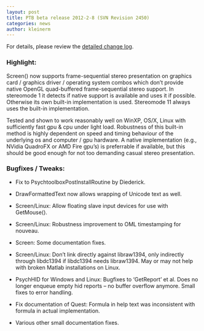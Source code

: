 ```yaml
---
layout: post
title: PTB beta release 2012-2-8 (SVN Revision 2450)
categories: news
author: kleinerm
---
```


For details, please review the [detailed change
log](http://code.google.com/p/psychtoolbox-3/source/detail?r=2450).

### Highlight:

Screen() now supports frame-sequential stereo presentation on graphics
card / graphics driver / operating system combos which don’t provide
native OpenGL quad-buffered frame-sequential stereo support. In
stereomode 1 it detects if native support is available and uses it if
possible. Otherwise its own built-in implementation is used. Stereomode
11 always uses the built-in implementation.

Tested and shown to work reasonably well on WinXP, OS/X, Linux with
sufficiently fast gpu & cpu under light load. Robustness of this
built-in method is highly dependent on speed and timing behaviour of the
underlying os and computer / gpu hardware. A native implementation
(e.g., NVidia QuadroFX or AMD Fire gpu’s) is preferrable if available,
but this should be good enough for not too demanding casual stereo
presentation.

### Bugfixes / Tweaks:

-   Fix to PsychtoolboxPostInstallRoutine by Diederick.

-   DrawFormattedText now allows wrapping of Unicode text as well.

-   Screen/Linux: Allow floating slave input devices for use with
    GetMouse().

-   Screen/Linux: Robustness improvement to OML timestamping for
    nouveau.

-   Screen: Some documentation fixes.

-   Screen/Linux: Don’t link directly against libraw1394, only
    indirectly through libdc1394 if libdc1394 needs libraw1394. May or
    may not help with broken Matlab installations on Linux.

-   PsychHID for Windows and Linux: Bugfixes to ‘GetReport’ et al. Does
    no longer enqueue empty hid reports – no buffer overflow anymore.
    Small fixes to error handling.

-   Fix documentation of Quest: Formula in help text was inconsistent
    with formula in actual implementation.

-   Various other small documentation fixes.
